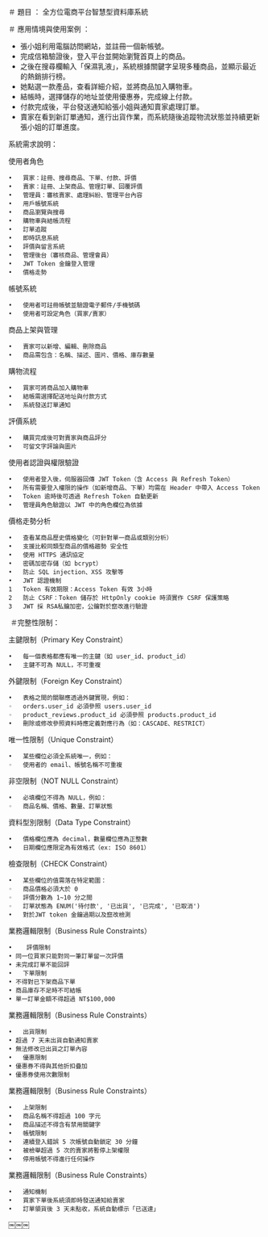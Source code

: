 ＃ 題目 ： 全方位電商平台智慧型資料庫系統

＃ 應用情境與使用案例 ：

* 張小姐利用電腦訪問網站，並註冊一個新帳號。
* 完成信箱驗證後，登入平台並開始瀏覽首頁上的商品。
* 之後在搜尋欄輸入「保濕乳液」，系統根據關鍵字呈現多種商品，並顯示最近的熱銷排行榜。
* 她點選一款產品，查看詳細介紹，並將商品加入購物車。
* 結帳時，選擇儲存的地址並使用優惠券，完成線上付款。
* 付款完成後，平台發送通知給張小姐與通知賣家處理訂單。
* 賣家在看到新訂單通知，進行出貨作業，而系統隨後追蹤物流狀態並持續更新張小姐的訂單進度。



系統需求說明：

使用者角色

	•	買家：註冊、搜尋商品、下單、付款、評價
	•	賣家：註冊、上架商品、管理訂單、回覆評價
	•	管理員：審核賣家、處理糾紛、管理平台內容
	•	用戶帳號系統
	•	商品瀏覽與搜尋
	•	購物車與結帳流程
	•	訂單追蹤
	•	即時訊息系統
	•	評價與留言系統
	•	管理後台（審核商品、管理會員）
	•	JWT Token 金鑰登入管理
	•	價格走勢

帳號系統

	•	使用者可註冊帳號並驗證電子郵件/手機號碼
	•	使用者可設定角色（買家/賣家）
 
商品上架與管理

	•	賣家可以新增、編輯、刪除商品
	•	商品需包含：名稱、描述、圖片、價格、庫存數量

購物流程

	•	買家可將商品加入購物車
	•	結帳需選擇配送地址與付款方式
	•	系統發送訂單通知
 
評價系統

	•	購買完成後可對賣家與商品評分
	•	可留文字評論與圖片
 
使用者認證與權限驗證

	•	使用者登入後，伺服器回傳 JWT Token（含 Access 與 Refresh Token）
	•	所有需要登入權限的操作（如新增商品、下單）均需在 Header 中帶入 Access Token
	•	Token 逾時後可透過 Refresh Token 自動更新
	•	管理員角色驗證以 JWT 中的角色欄位為依據
 
價格走勢分析

	•	查看某商品歷史價格變化（可針對單一商品或類別分析）
	•	支援比較同類型商品的價格趨勢 安全性
	•	使用 HTTPS 通訊協定
	•	密碼加密存儲（如 bcrypt）
	•	防止 SQL injection、XSS 攻擊等
	•	JWT 認證機制
	1	Token 有效期限：Access Token 有效 3小時
	2	防止 CSRF：Token 儲存於 HttpOnly cookie 時須實作 CSRF 保護策略
	3	JWT 採 RSA私鑰加密，公鑰對於竄改進行驗證
 
 ＃完整性限制：
 
主鍵限制（Primary Key Constraint）

	•	每一個表格都應有唯一的主鍵（如 user_id、product_id）
	•	主鍵不可為 NULL，不可重複
 
外鍵限制（Foreign Key Constraint）

	•	表格之間的關聯應透過外鍵實現，例如：
	◦	orders.user_id 必須參照 users.user_id
	◦	product_reviews.product_id 必須參照 products.product_id
	•	刪除或修改參照資料時應定義對應行為（如：CASCADE、RESTRICT）
 
唯一性限制（Unique Constraint）

	•	某些欄位必須全系統唯一，例如：
	◦	使用者的 email、帳號名稱不可重複
 
非空限制（NOT NULL Constraint）

	•	必填欄位不得為 NULL，例如：
	◦	商品名稱、價格、數量、訂單狀態
 
資料型別限制（Data Type Constraint）

	•	價格欄位應為 decimal，數量欄位應為正整數
	•	日期欄位應限定為有效格式（ex: ISO 8601）
 
檢查限制（CHECK Constraint）

	•	某些欄位的值需落在特定範圍：
	◦	商品價格必須大於 0
	◦	評價分數為 1~10 分之間
	◦	訂單狀態為 ENUM('待付款', '已出貨', '已完成', '已取消')
	•	對於JWT token 金鑰過期以及竄改檢測
 
業務邏輯限制（Business Rule Constraints）

	•	 評價限制
	• 同一位買家只能對同一筆訂單留一次評價
	• 未完成訂單不能回評
	•	下單限制
	• 不得對已下架商品下單
	• 商品庫存不足時不可結帳
	• 單一訂單金額不得超過 NT$100,000
 
業務邏輯限制（Business Rule Constraints）

	•	出貨限制
	• 超過 7 天未出貨自動通知賣家
	• 無法修改已出貨之訂單內容
	•	優惠限制
	• 優惠券不得與其他折扣疊加
	• 優惠券使用次數限制
 
業務邏輯限制（Business Rule Constraints）

	•	上架限制
	•	商品名稱不得超過 100 字元
	•	商品描述不得含有禁用關鍵字
	•	帳號限制
	•	連續登入錯誤 5 次帳號自動鎖定 30 分鐘
	•	被檢舉超過 5 次的賣家將暫停上架權限
	•	停用帳號不得進行任何操作
 
業務邏輯限制（Business Rule Constraints）

	•	通知機制
	•	買家下單後系統須即時發送通知給賣家
	•	訂單領貨後 3 天未點收，系統自動標示「已送達」


￼￼￼










